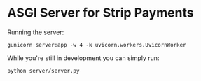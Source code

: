 # ASGI Server for Strip Payments

Running the server:

```console
gunicorn server:app -w 4 -k uvicorn.workers.UvicornWorker
```

While you're still in development you can simply run:

```console
python server/server.py
```
